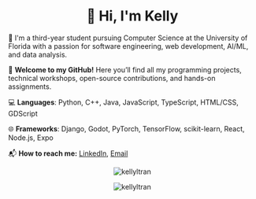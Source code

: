 <h1 align="center">👋 Hi, I'm Kelly</h1>

🏫 I'm a third-year student pursuing Computer Science at the University of Florida with a passion for software engineering, web development, AI/ML, and data analysis.

🎉 **Welcome to my GitHub!** Here you’ll find all my programming projects, technical workshops, open-source contributions, and hands-on assignments.

💻 **Languages**: Python, C++, Java, JavaScript, TypeScript, HTML/CSS, GDScript 

🌐 **Frameworks**: Django, Godot, PyTorch, TensorFlow, scikit-learn, React, Node.js, Expo

📬 **How to reach me:** [LinkedIn](https://linkedin.com/in/kellyltran), [Email](mailto:kellyltran04@gmail.com)

<p align="center">
    <img src="https://github-readme-stats.vercel.app/api/top-langs?username=kellyltran&show_icons=true&locale=en&layout=compact" alt="kellyltran" />
</p>

<p align="center">
    <img src="https://github-readme-streak-stats.herokuapp.com/?user=kellyltran&" alt="kellyltran" />
</p>
